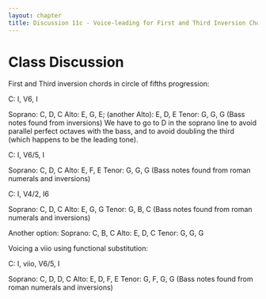 ```yaml
---
layout: chapter
title: Discussion 11c - Voice-leading for First and Third Inversion Chords
---
```


# Class Discussion

First and Third inversion chords in circle of fifths progression:

C: I, V6, I

Soprano: C, D, C  Alto: E, G, E; (another Alto): E, D, E  Tenor: G, G, G  (Bass notes found from inversions)  We have to go to D in the soprano line to avoid parallel perfect octaves with the bass, and to avoid doubling the third (which happens to be the leading tone).

C: I, V6/5, I

Soprano: C, D, C  Alto: E, F, E  Tenor: G, G, G  (Bass notes found from roman numerals and inversions)

C: I, V4/2, I6

Soprano: C, D, C  Alto: E, G, G Tenor: G, B, C  (Bass notes found from roman numerals and inversions)

Another option: Soprano: C, B, C  Alto: E, D, C  Tenor: G, G, G

Voicing a viio using functional substitution:

C: I, viio, V6/5, I

Soprano: C, D, D, C  Alto: E, D, F, E  Tenor: G, F, G, G  (Bass notes found from roman numerals and inversions)
